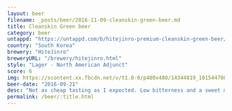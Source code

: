 ```yaml
---
layout: beer
filename: _posts/beer/2016-11-09-cleanskin-green-beer.md
title: Cleanskin Green beer
category: beer
untappd: "https://untappd.com/b/hitejinro-premium-cleanskin-green-beer/713411"
country: "South Korea"
brewery: "HiteJinro"
breweryURL: "/brewery/hitejinro.html"
style: "Lager - North American Adjunct"
score: 6
img: https://scontent.xx.fbcdn.net/v/t1.0-0/p480x480/14344819_10154470803348745_8611392715725012151_n.jpg?oh=9112408e445d36566b6e920175a5465f&oe=5B0405B8
beer-date: "2016-09-21"
desc: "Not as cheap tasting as I expected. Low bitterness and a sweet malt profile make it fairly drinkable"
permalink: /beer/:title.html
---
```

